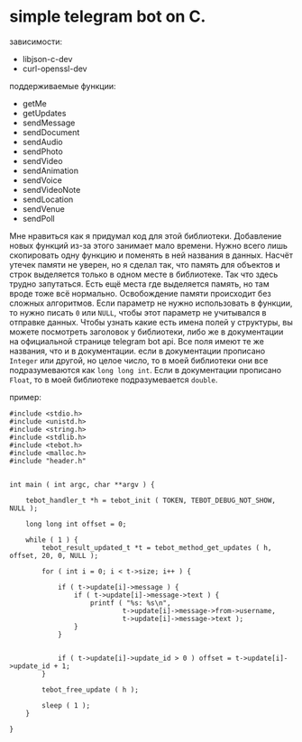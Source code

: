 # simple telegram bot on C.

зависимости:
* libjson-c-dev
* curl-openssl-dev

поддерживаемые функции:
* getMe
* getUpdates
* sendMessage
* sendDocument
* sendAudio
* sendPhoto
* sendVideo
* sendAnimation
* sendVoice
* sendVideoNote
* sendLocation
* sendVenue
* sendPoll

Мне нравиться как я придумал код для этой библиотеки. Добавление новых функций из-за этого занимает мало времени. Нужно всего лишь скопировать одну функцию и поменять в ней названия в данных. Насчёт утечек памяти не уверен, но я сделал так, что память для объектов и строк выделяется только в одном месте в библиотеке. Так что здесь трудно запутаться. Есть ещё места где выделяется память, но там вроде тоже всё нормально. Освобождение памяти происходит без сложных алгоритмов. Если параметр не нужно использовать в функции, то нужно писать `0` или `NULL`, чтобы этот параметр не учитывался в отправке данных. Чтобы узнать какие есть имена полей у структуры, вы можете посмотреть заголовок у библиотеки, либо же в документации на официальной странице telegram bot api. Все поля имеют те же названия, что и в документации. если в документации прописано `Integer` или другой, но целое число, то в моей библиотеки они все подразумеваются как `long long int`. Если в документации прописано `Float`, то в моей библиотеке подразумевается `double`.

пример:
```
#include <stdio.h>
#include <unistd.h>
#include <string.h>
#include <stdlib.h>
#include <tebot.h>
#include <malloc.h>
#include "header.h"


int main ( int argc, char **argv ) {
	
	tebot_handler_t *h = tebot_init ( TOKEN, TEBOT_DEBUG_NOT_SHOW, NULL );

	long long int offset = 0;

	while ( 1 ) {
		tebot_result_updated_t *t = tebot_method_get_updates ( h, offset, 20, 0, NULL );

		for ( int i = 0; i < t->size; i++ ) {

			if ( t->update[i]->message ) {
				if ( t->update[i]->message->text ) {
					printf ( "%s: %s\n", 
							t->update[i]->message->from->username,
							t->update[i]->message->text );
				}
			}


			if ( t->update[i]->update_id > 0 ) offset = t->update[i]->update_id + 1;
		}

		tebot_free_update ( h );

		sleep ( 1 );
	}

}
```

